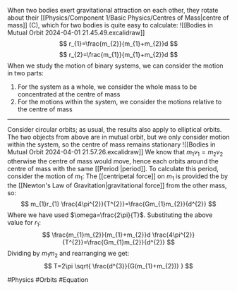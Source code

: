 When two bodies exert gravitational attraction on each other, they rotate about their [[Physics/Component 1/Basic Physics/Centres of Mass|centre of mass]] (C), which for two bodies is quite easy to calculate:
![[Bodies in Mutual Orbit 2024-04-01 21.45.49.excalidraw]]
$$
r_{1}=\frac{m_{2}}{m_{1}+m_{2}}d
$$
$$
r_{2}=\frac{m_{1}}{m_{1}+m_{2}}d
$$
When we study the motion of binary systems, we can consider the motion in two parts:
1. For the system as a whole, we consider the whole mass to be concentrated at the centre of mass
2. For the motions within the system, we consider the motions relative to the centre of mass
___
Consider circular orbits; as usual, the results also apply to elliptical orbits. The two objects from above are in mutual orbit, but we only consider motion within the system, so the centre of mass remains stationary
![[Bodies in Mutual Orbit 2024-04-01 21.57.26.excalidraw]]
We know that $m_{1}v_{1}=m_{2}v_{2}$ otherwise the centre of mass would move, hence each orbits around the centre of mass with the same [[Period |period]]. To calculate this period, consider the motion of $m_{1}$:
The [[centripetal force]] on $m_{1}$ is provided the by the [[Newton's Law of Gravitation|gravitational force]] from the other mass, so:
$$
m_{1}r_{1} \frac{4\pi^{2}}{T^{2}}=\frac{Gm_{1}m_{2}}{d^{2}}
$$
Where we have used $\omega=\frac{2\pi}{T}$. Substituting the above value for $r_{1}$:
$$
\frac{m_{1}m_{2}}{m_{1}+m_{2}}d \frac{4\pi^{2}}{T^{2}}=\frac{Gm_{1}m_{2}}{d^{2}}
$$
Dividing by $m_{1}m_{2}$ and rearranging we get:
$$
T=2\pi \sqrt{ \frac{d^{3}}{G(m_{1}+m_{2})} }
$$

#Physics #Orbits #Equation